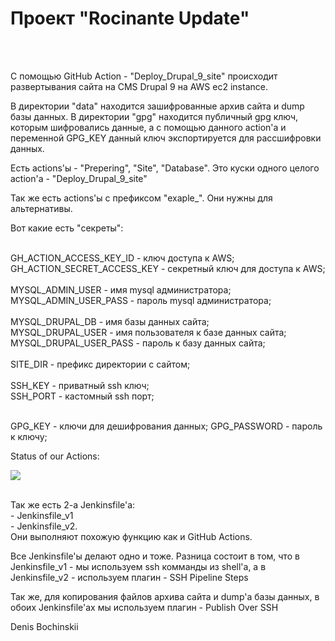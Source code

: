<h1>Проект "Rocinante Update"</h1><br>
<br>
<p>
С помощью GitHub Action - "Deploy_Drupal_9_site" происходит развертывания сайта на CMS Drupal 9
на AWS ec2 instance.
</p>
<p>
В директории "data" находится зашифрованные архив сайта и dump базы данных.
В директории "gpg" находится публичный gpg ключ, которым шифровались данные, а с
помощью данного action'а и переменной GPG_KEY данный ключ экспортируется для
рассшифровки данных.
</p>
<p>
Есть actions'ы - "Prepering", "Site", "Database". Это куски одного целого action'а -
"Deploy_Drupal_9_site"
</p>
<p>
Так же есть actions'ы с префиксом "exaple_". Они нужны для альтернативы.
</p>
<p>
Вот какие есть "секреты":
</p>
<br>
GH_ACTION_ACCESS_KEY_ID - ключ доступа к AWS;<br>
GH_ACTION_SECRET_ACCESS_KEY - секретный ключ для доступа к AWS;<br>
<br>
MYSQL_ADMIN_USER - имя mysql администратора;<br>
MYSQL_ADMIN_USER_PASS - пароль mysql администратора;<br>
<br>
MYSQL_DRUPAL_DB - имя базы данных сайта;<br>
MYSQL_DRUPAL_USER - имя пользователя к базе данных сайта;<br>
MYSQL_DRUPAL_USER_PASS - пароль к базу данных сайта;<br>
<br>
SITE_DIR - префикс директории с сайтом;<br>
<br>
SSH_KEY - приватный ssh ключ;<br>
SSH_PORT - кастомный ssh порт;<br>
<br>
<p>
GPG_KEY - ключи для дешифрования данных;
GPG_PASSWORD - пароль к ключу;
</p>
<p>
Status of our Actions:
</p>
<img src="https://github.com/bochinskii/rocinante-update/workflows/Deploy_Drupal_9_site/badge.svg?branch=main"><br>
<br>
<p>
Так же есть 2-а Jenkinsfile'а:<br>
- Jenkinsfile_v1<br>
- Jenkinsfile_v2.<br>
Они выполняют похожую функцию как и GitHub Actions.
</p>
<p>
Все Jenkinsfile'ы делают одно и тоже. Разница состоит в том, что в Jenkinsfile_v1 -
мы используем ssh комманды из shell'а, а в Jenkinsfile_v2 - используем плагин - SSH Pipeline Steps
</p>
<p>
Так же, для копирования файлов архива сайта и dump'а базы данных, в обоих Jenkinsfile'ах
мы используем плагин - Publish Over SSH
</p>
<p>
Denis Bochinskii
</p>
